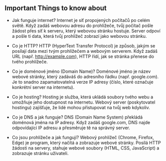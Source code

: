 ## Important Things to know about

- Jak funguje internet?
Internet je síť propojených počítačů po celém světě. Když zadáš webovou adresu do prohlížeče, tvůj počítač pošle žádost přes síť k serveru, který webovou stránku hostuje. Server odpoví a pošle ti data, která tvůj prohlížeč zobrazí jako webovou stránku.

- Co je HTTP?
HTTP (HyperText Transfer Protocol) je způsob, jakým se posílají data mezi tvým prohlížečem a webovým serverem. Když zadáš URL (např. http://example.com), HTTP řídí, jak se stránka přenese do tvého prohlížeče.

- Co je doménové jméno (Domain Name)?
Doménové jméno je název webové stránky, který zadáváš do adresního řádku (např. google.com). Je to snadno zapamatovatelná verze IP adresy (číslo, které označuje konkrétní server na internetu).

- Co je hosting?
Hosting je služba, která ukládá soubory tvého webu a umožňuje jeho dostupnost na internetu. Webový server (poskytovatel hostingu) zajišťuje, že lidé mohou přistupovat na tvůj web kdykoliv.

- Co je DNS a jak funguje?
DNS (Domain Name System) překládá doménová jména na IP adresy. Když zadáš google.com, DNS najde odpovídající IP adresu a přesměruje tě na správný server.

- Co jsou prohlížeče a jak fungují?
Webový prohlížeč (Chrome, Firefox, Edge) je program, který načítá a zobrazuje webové stránky. Posílá HTTP žádosti na servery, stahuje webové soubory (HTML, CSS, JavaScript) a zobrazuje stránku uživateli.
